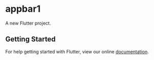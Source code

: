 # appbar1

A new Flutter project.

## Getting Started

For help getting started with Flutter, view our online
[documentation](https://flutter.io/).
